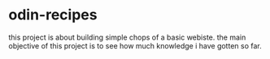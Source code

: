 # odin-recipes
this project is about building simple chops of a basic webiste. the main objective of this project is to see how much knowledge i have gotten so far.
